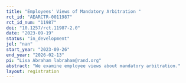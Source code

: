 ```yaml
---
title: "Employees' Views of Mandatory Arbitration "
rct_id: "AEARCTR-0011987"
rct_id_num: "11987"
doi: "10.1257/rct.11987-2.0"
date: "2023-09-19"
status: "in_development"
jel: "nan"
start_year: "2023-09-26"
end_year: "2026-02-13"
pi: "Lisa Abraham labraham@rand.org"
abstract: "We examine employee views about mandatory arbitration."
layout: registration
---
```


